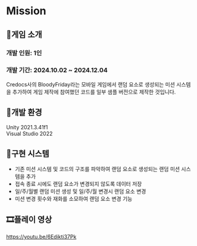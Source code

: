 # Mission
##  📝게임 소개
### 개발 인원: 1인
### 개발 기간: 2024.10.02 ~ 2024.12.04

Credocs사의 BloodyFriday라는 모바일 게임에서 랜덤 요소로 생성되는 미션 시스템을 추가하여 게임 제작에 참여했던 코드를 일부 샘플 버전으로 제작한 것입니다.

## 🌁개발 환경
Unity 2021.3.41f1</br>
Visual Studio 2022</br>

## 🔧구현 시스템
- 기존 미션 시스템 및 코드의 구조를 파악하여 랜덤 요소로 생성되는 랜덤 미션 시스템을 추가
- 접속 종료 시에도 랜덤 요소가 변경되지 않도록 데이터 저장
- 일/주/월별 랜덤 미션 생성 및 일/주/월 변경시 랜덤 요소 변경
- 미션 변경 횟수와 재화를 소모하여 랜덤 요소 변경 기능

## 🎞️플레이 영상
https://youtu.be/6Edikti37Pk
